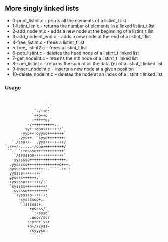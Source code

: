 ## More singly linked lists
* 0-print_listint.c	-	prints all the elements of a listint_t list
* 1-listint_len.c		-	returns the number of elements in a linked listint_t list
* 2-add_nodeint.c		-	adds a new node at the beginning of a listint_t list
* 3-add_nodeint_end.c	-  	adds a new node at the end of a listint_t list
* 4-free_listint.c		-	frees a listint_t list
* 5-free_listint2.c	-	frees a listint_t list
* 6-pop_listint.c	-	deletes the head node of a listint_t linked list
* 7-get_nodeint.c	-	returns the nth node of a listint_t linked list
* 8-sum_listint.c	-	returns the sum of all the data (n) of a listint_t linked list
* 9-insert_nodeint.c	-	inserts a new node at a given position
* 10-delete_nodeint.c	-	deletes the node at an index of a listint_t linked list
### Usage

```
```
```

                  `.`
             `-/++o:
            `++o++o
            :+++++o:`
          -/++++++++++:.
        .sy+++ooo+++++++/`
       -yyo++:oyyso+++++++`
      .yys++- `syyo+++++++:
   `./sso+/-  .yys++++++++/
`:/++/-.....-/ooo+++++++++/
 ``.` `:+ossso++++++++++++`
    `/sssssoo++++++++++++/`
   -sysssso++++++++++++++++.
  .yysssso++++++++++++++o+++.
  oysssso++++++++:-.````.:+::
  yyssss+++++++-`           `
  yyssss++++++.`
  +ysssso+++++++/:`
  `syssss+++++++++/
   .syssso+++++++++`
    `+ysssso++++++:
      -syssssoo+:.
       `:ssssss+.
          -+ossss/`
            `:+ssso`
           .ooo//ss/
          ::y+o+`ss+
          +o+///yss-
           /syyyso-
             `..`
```
